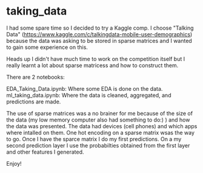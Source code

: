# taking_data

I had some spare time so I decided to try a Kaggle comp. I choose "Talking Data" (https://www.kaggle.com/c/talkingdata-mobile-user-demographics) because the data was asking to be stored in sparse matrices and I wanted to gain some experience on this.

Heads up I didn't have much time to work on the competition itself but I really learnt a lot about sparse matricess and how to construct them.

There are 2 notebooks:

EDA_Taking_Data.ipynb: Where some EDA is done on the data.
ml_taking_data.ipynb: Where the data is cleaned, aggregated, and predictions are made.

The use of sparse matrices was a no brainer for me because of the size of the data (my low memory computer also had something to do:) ) and how the data was presented. The data had devices (cell phones) and which apps where intalled on them. One hot encoding on a sparse matrix wsas the way to go.
Once I have the sparce matrix I do my first predictions. On a my second prediction layer I use the probabilties obtained from the first layer and other features I generated.

Enjoy!
